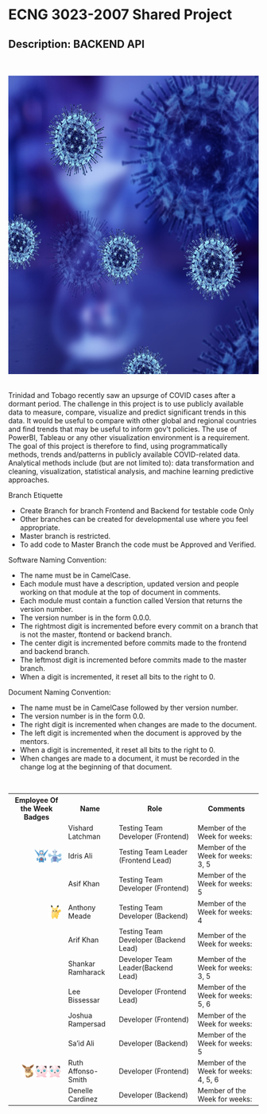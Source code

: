 # ECNG 3023-2007 Shared Project 
## Description: BACKEND API
<br>
<br>
<img src="images/newcovid.jpeg" alt="Girl in a jacket" width="1000" height="600">
<br>
<br>

<p>Trinidad and Tobago recently saw an upsurge of COVID cases after a dormant period. The challenge in
this project is to use publicly available data to measure, compare, visualize and predict significant trends
in this data. It would be useful to compare with other global and regional countries and find trends that
may be useful to inform gov't policies. The use of PowerBI, Tableau or any other visualization
environment is a requirement. The goal of this project is therefore to find, using programmatically
methods, trends and/patterns in publicly available COVID-related data. Analytical methods include (but
are not limited to): data transformation and cleaning, visualization, statistical analysis, and machine
learning predictive approaches.
</p>

Branch Etiquette<br>
- Create Branch for branch Frontend and Backend for testable code Only <br>
- Other branches can be created for developmental use where you feel appropriate.<br>
- Master branch is restricted.<br>
- To add code to Master Branch the code must be Approved and Verified.<br>

Software Naming Convention:<br>
- The name must be in CamelCase. <br>
- Each module must have a description, updated version and people working on that module at the top of document in comments.<br>
- Each module must contain a function called Version that returns the version number. <br> 
- The version number is in the form 0.0.0. <br>
- The rightmost digit is incremented before every commit on a branch that is not the master, ftontend or backend branch.<br>
- The center digit is incremented before commits made to the frontend and backend branch. <br>
- The leftmost digit is incremented before commits made to the master branch. <br>
- When a digit is incremented, it reset all bits to the right to 0. <br>

Document Naming Convention: <br>
- The name must be in CamelCase followed by ther version number. <br>
- The version number is in the form 0.0. <br>
- The right digit is incremented when changes are made to the document.<br>
- The left digit is incremented when the document is approved by the mentors. <br>
- When a digit is incremented, it reset all bits to the right to 0. <br>
- When changes are made to a document, it must be recorded in the change log at the beginning of that document. <br>

<br>



<table style="width:100%">
  <tr>
    <th>Employee Of the Week Badges</th>
    <th>Name</th>
    <th>Role</th> 
    <th>Comments</th>
  </tr>
    <tr>
    <td></td>
    <td>Vishard Latchman</td>
    <td>Testing Team Developer (Frontend)</td>
    <td>Member of the Week for weeks:</td>
  </tr>
  <tr>
    <td>
      <img src="icons\PNG\1x\249-lugia.png" align="left" width="27" height="27" style="float: right;">
      <img src="icons\PNG\1x\381-latios.png" align="left" width="27" height="27" style="float: right;">
    </td>
    <td>Idris Ali </td>
    <td>Testing Team Leader (Frontend Lead)</td>
    <td>Member of the Week for weeks: 3, 5</td>
  </tr>
  <tr>
    <td></td>
    <td>Asif Khan</td>
    <td>Testing Team Developer (Frontend)</td>
    <td>Member of the Week for weeks: 5</td>
  </tr>
  <tr>
    <td>
     <img src="icons/PNG/1x/025-pikachu.png" align="left" width="27" height="27" style="float: right;">
    </td>
    <td>Anthony Meade</td>
    <td>Testing Team Developer (Backend)</td>
    <td>Member of the Week for weeks: 4</td>
  </tr>
  <tr>
    <td></td>
    <td>Arif Khan</td>
    <td>Testing Team Developer (Backend Lead)</td>
    <td>Member of the Week for weeks:</td>
  </tr>
  <tr>
    <td></td>
    <td>Shankar Ramharack</td>
    <td>Developer Team Leader(Backend Lead)</td>
    <td>Member of the Week for weeks: 3, 5</td>
  </tr>
  <tr>
    <td></td>
    <td>Lee Bissessar</td>
    <td>Developer (Frontend Lead)</td>
    <td>Member of the Week for weeks: 5, 6</td>
  </tr>
  <tr>
    <td></td>
    <td>Joshua Rampersad</td>
    <td>Developer (Frontend)</td>
    <td>Member of the Week for weeks:</td>
  </tr>
  <tr>
    <td></td>
    <td>Sa’id Ali</td>
    <td>Developer (Backend)</td>
    <td>Member of the Week for weeks: 5</td>
  </tr>
  <tr>
    <td>
      <img src="icons/PNG/1x/039-jigglypuff.png" align="left" width="27" height="27" style="float: right;">
      <img src="icons/PNG/1x/039-jigglypuff.png" align="left" width="27" height="27" style="float: right;">
      <img src="icons/PNG/1x/133-eevee.png" align="left" width="27" height="27" style="float: right;">
    </td>
    <td>Ruth Affonso-Smith</td>
    <td>Developer (Frontend)</td>
    <td>Member of the Week for weeks: 4, 5, 6</td>
  </tr>
  <tr>
    <td></td>
    <td>Denelle Cardinez</td>
    <td>Developer (Backend)</td>
    <td>Member of the Week for weeks: </td>
  </tr>
</table>
